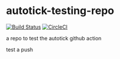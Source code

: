 # autotick-testing-repo
[![Build Status](https://travis-ci.com/beckermr/autotick-testing-repo.svg?branch=master)](https://travis-ci.com/beckermr/autotick-testing-repo) [![CircleCI](https://circleci.com/gh/beckermr/autotick-testing-repo.svg?style=svg)](https://circleci.com/gh/beckermr/autotick-testing-repo)

a repo to test the autotick github action

test a push
